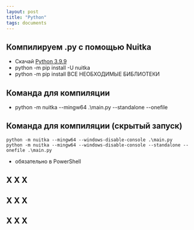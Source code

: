 ```yaml
---
layout: post
title: "Python"
tags: documents
---
```


## Компилируем .py с помощью Nuitka 
- Скачай [Python 3.9.9](https://www.python.org/ftp/python/3.9.9/python-3.9.9-amd64.exe)
- python -m pip install -U nuitka
- python -m pip install ВСЕ НЕОБХОДИМЫЕ БИБЛИОТЕКИ

## Команда для компиляции
- <div>python -m nuitka --mingw64 .\main.py --standalone --onefile</div>

## Команда для компиляции (скрытый запуск)

```no-line-numbers
python -m nuitka --mingw64 --windows-disable-console .\main.py
python -m nuitka --mingw64 --windows-disable-console --standalone --onefile .\main.py
```
- обязательно в PowerShell


## X X X

## X X X

## X X X